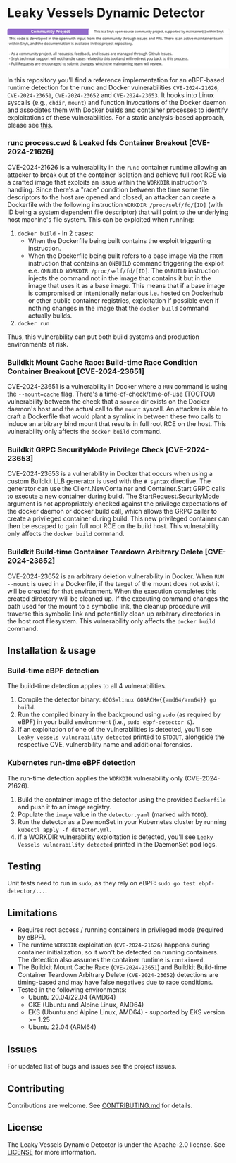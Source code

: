 # Leaky Vessels Dynamic Detector

![snyk-oss-category](https://github.com/snyk-labs/oss-images/blob/d7a72392dd568658c2009a161803959466595094/oss-community.jpg)

In this repository you'll find a reference implementation for an eBPF-based runtime detection for the runc and Docker vulnerabilities `CVE-2024-21626`, `CVE-2024-23651`, `CVE-2024-23652` and `CVE-2024-23653`. It hooks into Linux syscalls (e.g., `chdir`, `mount`) and function invocations of the Docker daemon and associates them with Docker builds and container processes to identify exploitations of these vulnerabilities.
For a static analysis-based approach, please see [this](https://github.com/snyk/leaky-vessels-static-detector). 

### runc process.cwd & Leaked fds Container Breakout [CVE-2024-21626]

CVE-2024-21626 is a vulnerability in the `runc` container runtime allowing an attacker to break out of the container isolation and achieve full root RCE via a crafted image that exploits an issue within the `WORKDIR` instruction's handling. Since there's a "race" condition between the time some file descriptors to the host are opened and closed, an attacker can create a Dockerfile with the following instruction `WORKDIR /proc/self/fd/[ID]` (with ID being a system dependent file descriptor) that will point to the underlying host machine's file system. This can be exploited when running:


1. `docker build` - In 2 cases:
   - When the Dockerfile being built contains the exploit triggerting instruction.
   - When the Dockerfile being built refers to a base image via the `FROM` instruction that contains an `ONBUILD` command triggering the exploit e.e. `ONBUILD WORKDIR /proc/self/fd/[ID]`. The `ONBUILD` instruction injects the command not in the image that contains it but in the image that uses it as a base image. This means that if a base image is compromised or intentionally nefarious i.e. hosted on Dockerhub or other public container registries, exploitation if possible even if nothing changes in the image that the `docker build` command actually builds.  
2. `docker run`


Thus, this vulnerability can put both build systems and production environments at risk.

### Buildkit Mount Cache Race: Build-time Race Condition Container Breakout [CVE-2024-23651]

CVE-2024-23651 is a vulnerability in Docker where a `RUN` command is using the `--mount=cache` flag. There's a time-of-check/time-of-use (TOCTOU) vulnerability between the check that a `source` dir exists on the Docker daemon's host and the actual call to the `mount` syscall. An attacker is able to craft a Dockerfile that would plant a symlink in between these two calls to induce an arbitrary bind mount that results in full root RCE on the host.
This vulnerability only affects the `docker build` command.

### Buildkit GRPC SecurityMode Privilege Check [CVE-2024-23653]

CVE-2024-23653 is a vulnerability in Docker that occurs when using a custom Buildkit LLB generator is used with the `# syntax` directive. The generator can use the Client.NewContainer and Container.Start GRPC calls to execute a new container during build. The StartRequest.SecurityMode argument is not appropriately checked against the privilege expectations of the docker daemon or docker build call, which allows the GRPC caller to create a privileged container during build. This new privileged container can then be escaped to gain full root RCE on the build host.
This vulnerability only affects the `docker build` command.

### Buildkit Build-time Container Teardown Arbitrary Delete [CVE-2024-23652]

CVE-2024-23652 is an arbitrary deletion vulnerability in Docker. When `RUN --mount` is used in a Dockerfile, if the target of the mount does not exist it will be created for that environment. When the execution completes this created directory will be cleaned up. If the executing command changes the path used for the mount to a symbolic link, the cleanup procedure will traverse this symbolic link and potentially clean up arbitrary directories in the host root filesystem.
This vulnerability only affects the `docker build` command.

## Installation & usage

### Build-time eBPF detection

The build-time detection applies to all 4 vulnerabilities.

1. Compile the detector binary: `GOOS=linux GOARCH={{amd64/arm64}} go build`.
2. Run the compiled binary in the background using `sudo` (as required by eBPF) in your build environment (i.e., `sudo ebpf-detector &`).
3. If an exploitation of one of the vulnerabilities is detected, you'll see `Leaky vessels vulnerability detected` printed to `STDOUT`, alongside the respective CVE, vulnerability name and additional forensics.

### Kubernetes run-time eBPF detection

The run-time detection applies the `WORKDIR` vulnerability only (CVE-2024-21626).

1. Build the container image of the detector using the provided `Dockerfile` and push it to an image registry.
2. Populate the `image` value in the `detector.yaml` (marked with `TODO`).
3. Run the detector as a DaemonSet in your Kubernetes cluster by running `kubectl apply -f detector.yml`.
4. If a WORKDIR vulnerability exploitation is detected, you'll see `Leaky Vessels vulnerability detected` printed in the DaemonSet pod logs.

## Testing

Unit tests need to run in `sudo`, as they rely on eBPF: `sudo go test ebpf-detector/...`.

## Limitations

* Requires root access / running containers in privileged mode (required by eBPF).
* The runtime `WORKDIR` exploitation (`CVE-2024-21626`) happens during container initialization, so it won't be detected on running containers. The detection also assumes the container runtime is `containerd`.
* The Buildkit Mount Cache Race (`CVE-2024-23651`) and Buildkit Build-time Container Teardown Arbitrary Delete (`CVE-2024-23652`) detections are timing-based and may have false negatives due to race conditions.
* Tested in the following environments:
    - Ubuntu 20.04/22.04 (AMD64)
    - GKE (Ubuntu and Alpine Linux, AMD64)
    - EKS (Ubuntu and Alpine Linux, AMD64) - supported by EKS version >= 1.25
    - Ubuntu 22.04 (ARM64)

## Issues
For updated list of bugs and issues see the project issues. 

## Contributing
Contributions are welcome. See [CONTRIBUTING.md](CONTRIBUTING.md) for details.

## License
The Leaky Vessels Dynamic Detector is under the Apache-2.0 license. See [LICENSE](LICENSE) for more information.
